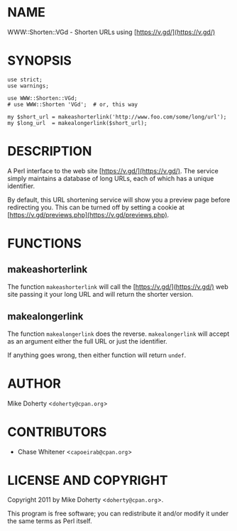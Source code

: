 # NAME

WWW::Shorten::VGd - Shorten URLs using [https://v.gd/](https://v.gd/)

# SYNOPSIS

    use strict;
    use warnings;

    use WWW::Shorten::VGd;
    # use WWW::Shorten 'VGd';  # or, this way

    my $short_url = makeashorterlink('http://www.foo.com/some/long/url');
    my $long_url  = makealongerlink($short_url);

# DESCRIPTION

A Perl interface to the web site [https://v.gd/](https://v.gd/).  The service simply maintains
a database of long URLs, each of which has a unique identifier.

By default, this URL shortening service will show you a preview page before redirecting
you. This can be turned off by setting a cookie at [https://v.gd/previews.php](https://v.gd/previews.php).

# FUNCTIONS

## makeashorterlink

The function `makeashorterlink` will call the [https://v.gd/](https://v.gd/) web site passing
it your long URL and will return the shorter version.

## makealongerlink

The function `makealongerlink` does the reverse. `makealongerlink`
will accept as an argument either the full URL or just the identifier.

If anything goes wrong, then either function will return `undef`.

# AUTHOR

Mike Doherty <`doherty@cpan.org`>

# CONTRIBUTORS

- Chase Whitener <`capoeirab@cpan.org`>

# LICENSE AND COPYRIGHT

Copyright 2011 by Mike Doherty <`doherty@cpan.org`>.

This program is free software; you can redistribute it and/or modify
it under the same terms as Perl itself.

